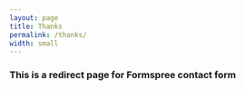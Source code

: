 ```yaml
---
layout: page
title: Thanks
permalink: /thanks/
width: small
---
```


### This is a redirect page for Formspree contact form
